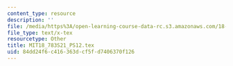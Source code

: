 ```yaml
---
content_type: resource
description: ''
file: /media/https%3A/open-learning-course-data-rc.s3.amazonaws.com/18-783-elliptic-curves-spring-2021/84dd24f6c416363dcf5fd7406370f126_MIT18_783S21_PS12.tex
file_type: text/x-tex
resourcetype: Other
title: MIT18_783S21_PS12.tex
uid: 84dd24f6-c416-363d-cf5f-d7406370f126
---
```

